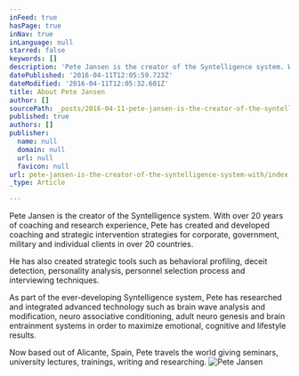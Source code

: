 ```yaml
---
inFeed: true
hasPage: true
inNav: true
inLanguage: null
starred: false
keywords: []
description: 'Pete Jansen is the creator of the Syntelligence system. With over 20 years of coaching and research experience, Pete has created and developed coaching and strategic intervention strategies for corporate, government, military and individual clients in over 20 countries.'
datePublished: '2016-04-11T12:05:59.723Z'
dateModified: '2016-04-11T12:05:32.601Z'
title: About Pete Jansen
author: []
sourcePath: _posts/2016-04-11-pete-jansen-is-the-creator-of-the-syntelligence-system-with.md
published: true
authors: []
publisher:
  name: null
  domain: null
  url: null
  favicon: null
url: pete-jansen-is-the-creator-of-the-syntelligence-system-with/index.html
_type: Article

---
```

Pete Jansen is the creator of the Syntelligence system. With over 20 years of coaching and research experience, Pete has created and developed coaching and strategic intervention strategies for corporate, government, military and individual clients in over 20 countries.

He has also created strategic tools such as behavioral profiling, deceit detection, personality analysis, personnel selection process and interviewing techniques. 

As part of the ever-developing Syntelligence system, Pete has researched and integrated advanced technology such as brain wave analysis and modification, neuro associative conditioning, adult neuro genesis and brain entrainment systems in order to maximize emotional, cognitive and lifestyle results.

Now based out of Alicante, Spain, Pete travels the world giving seminars, university lectures, trainings, writing and researching.
![Pete Jansen](https://the-grid-user-content.s3-us-west-2.amazonaws.com/6b1c7b00-f1fe-436b-bc48-858307160c53.jpg)